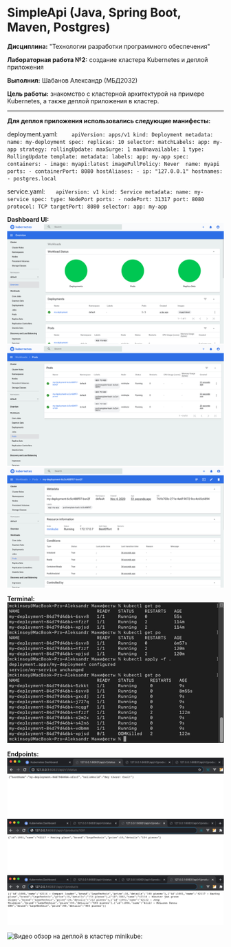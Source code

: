 # SimpleApi (Java, Spring Boot, Maven, Postgres)



**Дисциплина:** "Технологии разработки программного обеспечения"

**Лабораторная работа №2:** создание кластера Kubernetes и деплой приложения

**Выполнил:** Шабанов Александр (МБД2032)

**Цель работы:** знакомство с кластерной архитектурой на примере Kubernetes, а также деплой приложения в кластер.

---
**Для деплоя приложения использовались следующие манифесты:**

deployment.yaml:
`    apiVersion: apps/v1
    kind: Deployment
    metadata:
      name: my-deployment
    spec:
      replicas: 10
      selector:
        matchLabels:
          app: my-app
      strategy:
        rollingUpdate:
          maxSurge: 1
          maxUnavailable: 1
        type: RollingUpdate
      template:
        metadata:
          labels:
            app: my-app
        spec:
          containers:
            - image: myapi:latest
              imagePullPolicy: Never 
              name: myapi
              ports:
                - containerPort: 8080
          hostAliases:
          - ip: "127.0.0.1"
            hostnames:
            - postgres.local`

service.yaml:
`   apiVersion: v1
    kind: Service
    metadata:
      name: my-service
    spec:
      type: NodePort
      ports:
        - nodePort: 31317
          port: 8080
          protocol: TCP
          targetPort: 8080
      selector:
        app: my-app`

**Dashboard UI:**
![](screen-1.jpg)
![](screen-2.jpg)
![](screen-3.jpg)

**Terminal:**
![](screen-4.jpg)

**Endpoints:**
![](screen-5.jpg)
![](screen-6.jpg)
![](screen-7.jpg)


![Видео обзор на деплой в кластер minikube:](https://drive.google.com/file/d/1uqj94raamNxUSu3wIxXjIHt-TAE3VlMj/view?usp=sharing)